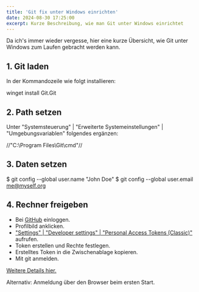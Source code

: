 ```yaml
---
title: 'Git fix unter Windows einrichten'
date: 2024-08-30 17:25:00
excerpt: Kurze Beschreibung, wie man Git unter Windows einrichtet
---
```


Da ich's immer wieder vergesse, hier eine kurze Übersicht, wie Git unter Windows zum Laufen gebracht werden kann.

## 1. Git laden

In der Kommandozeile wie folgt installieren:

winget install Git.Git

## 2. Path setzen

Unter "Systemsteuerung" | "Erweiterte Systemeinstellungen" | "Umgebungsvariablen" folgendes ergänzen:

//"C:\Program Files\Git\cmd"//

## 3. Daten setzen

$ git config --global user.name "John Doe"
$ git config --global user.email me@myself.org

## 4. Rechner freigeben

* Bei [GitHub](https://github.com/) einloggen.
* Profilbild anklicken.
* ["Settings" | "Developer settings" | "Personal Access Tokens (Classic)"](https://github.com/settings/tokens) aufrufen.
* Token erstellen und Rechte festlegen.
* Erstelltes Token in die Zwischenablage kopieren.
* Mit git anmelden.

[Weitere Details hier.](https://docs.github.com/en/authentication/keeping-your-account-and-data-secure/managing-your-personal-access-tokens)

Alternativ: Anmeldung über den Browser beim ersten Start.